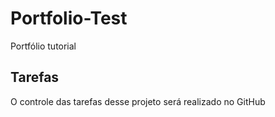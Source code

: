 # Portfolio-Test
Portfólio tutorial

## Tarefas

O controle das tarefas desse projeto será realizado no GitHub
